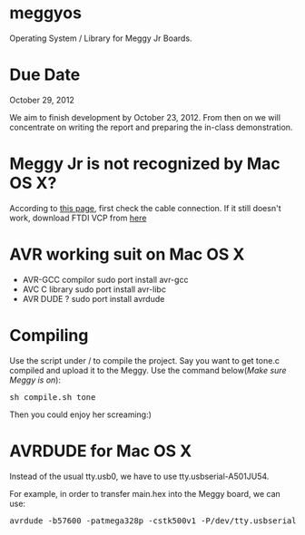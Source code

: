 meggyos
=======

Operating System / Library for Meggy Jr Boards.

Due Date
========

October 29, 2012

We aim to finish development by October 23, 2012. From then on we will concentrate on writing the report and preparing the in-class demonstration.

Meggy Jr is not recognized by Mac OS X?
==================================

According to [this page](http://www2.evilmadscientist.com/forum/viewtopic.php?showtopic=4890),
first check the cable connection. If it still doesn't work, download FTDI VCP
from [here](http://www.ftdichip.com/Drivers/VCP.htm)


AVR working suit on Mac OS X
==================================
* AVR-GCC compilor
    sudo port install avr-gcc
* AVC C library
    sudo port install avr-libc
* AVR DUDE ?
    sudo port install avrdude

Compiling
=========
Use the script under / to compile the project. Say you want to get tone.c
compiled and upload it to the Meggy. Use the command below(_Make sure Meggy is
        on_):
<pre>sh compile.sh tone</pre>
Then you could enjoy her screaming:)

AVRDUDE for Mac OS X
====================

Instead of the usual tty.usb0, we have to use tty.usbserial-A501JU54.

For example, in order to transfer main.hex into the Meggy board, we can use:
<pre>avrdude -b57600 -patmega328p -cstk500v1 -P/dev/tty.usbserial-A501JU54 -U flash:w:main.hex</pre>
